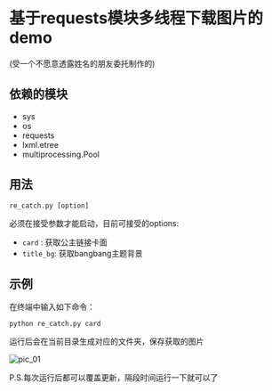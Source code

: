 # 基于requests模块多线程下载图片的demo

(受一个不愿意透露姓名的朋友委托制作的)

## 依赖的模块

- sys
- os
- requests
- lxml.etree
- multiprocessing.Pool

## 用法

`re_catch.py [option]`

必须在接受参数才能启动，目前可接受的options:

- `card` : 获取公主链接卡面
- `title_bg`: 获取bangbang主题背景

## 示例

在终端中输入如下命令：

```shell
python re_catch.py card
```

运行后会在当前目录生成对应的文件夹，保存获取的图片

![pic_01](https://cdn.jsdelivr.net/gh/Dqz00116/pic//img/20210509173749.png)

P.S.每次运行后都可以覆盖更新，隔段时间运行一下就可以了